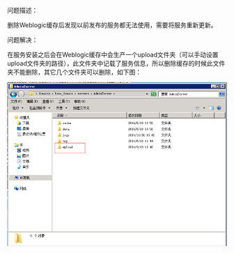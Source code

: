 问题描述：

删除Weblogic缓存后发现以前发布的服务都无法使用，需要将服务重新更新。



问题解决：

在服务安装之后会在Weblogic缓存中会生产一个upload文件夹（可以手动设置upload文件夹的路径），此文件夹中记载了服务信息，所以删除缓存的时候此文件夹不能删除，其它几个文件夹可以删除，如下图：

![](picture/7.png)

